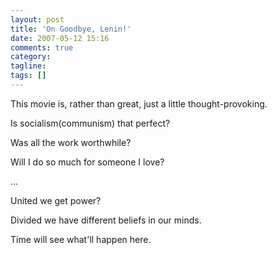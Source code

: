 ```yaml
---
layout: post
title: 'On Goodbye, Lenin!'
date: 2007-05-12 15:16
comments: true
category:
tagline:
tags: []
---
```


This movie is, rather than great, just a little thought-provoking.

Is socialism(communism) that perfect?

Was all the work worthwhile?

Will I do so much for someone I love?

...

United we get power?

Divided we have different beliefs in our minds.

Time will see what'll happen here.


